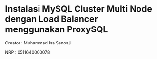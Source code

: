 # Instalasi MySQL Cluster Multi Node dengan Load Balancer menggunakan ProxySQL
Creator : Muhammad Isa Senoaji

NRP     : 0511640000078
